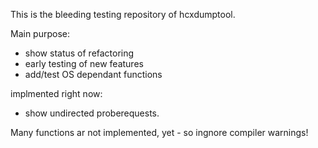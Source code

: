 This is the bleeding testing repository of hcxdumptool.

Main purpose:
- show status of refactoring
- early testing of new features
- add/test OS dependant functions

implmented right now:
- show undirected proberequests.

Many functions ar not implemented, yet - so ingnore compiler warnings!
